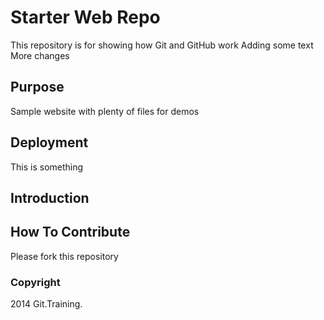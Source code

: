 # Starter Web Repo

This repository is for showing how Git and GitHub work
Adding some text
More changes

## Purpose

Sample website with plenty of files for demos

## Deployment
This is something

## Introduction

## How To Contribute
Please fork this repository

### Copyright

2014 Git.Training.
